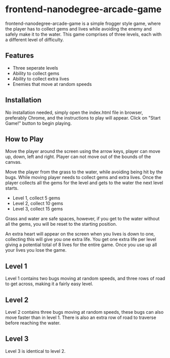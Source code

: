 # frontend-nanodegree-arcade-game


frontend-nanodegree-arcade-game is a simple frogger style game, where the player has to collect gems and lives while avoiding the enemy and safely make it to the water.  This game comprises of three levels, each with a different level of difficulty.

## Features


- Three seperate levels
- Ability to collect gems
- Ability to collect extra lives
- Enemies that move at random speeds

## Installation

No installation needed, simply open the index.html file in browser, preferably Chrome, and the instructions to play will appear. Click on "Start Game!" button to begin playing.

## How to Play

Move the player around the screen using the arrow keys, player can move up, down, left and right.  Player can not move out of the bounds of the canvas.

Move the player from the grass to the water, while avoiding being hit by the bugs.  While moving player needs to collect gems and extra lives.  Once the player collects all the gems for the level and gets to the water the next level starts.

- Level 1, collect 5 gems
- Level 2, collect 10 gems
- Level 3, collect 15 gems

Grass and water are safe spaces, however, if you get to the water without all the gems, you will be reset to the starting position.

An extra heart will appear on the screen when you lives is down to one, collecting this will give you one extra life.  You get one extra life per level giving a potential total of 8 lives for the entire game.  Once you use up all your lives you lose the game.

## Level 1

Level 1 contains two bugs moving at random speeds, and three rows of road to get across, making it a fairly easy level.

## Level 2

Level 2 contains three bugs moving at random speeds, these bugs can also move faster than in level 1.  There is also an extra row of road to traverse before reaching the water.

## Level 3

Level 3 is identical to level 2.
